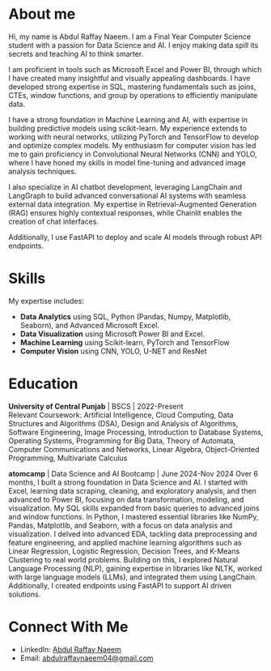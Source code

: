 # About me
Hi, my name is Abdul Raffay Naeem. I am a Final Year Computer Science student with a passion for Data Science and AI. I enjoy making data spill its secrets and teaching AI to think smarter.

I am proficient in tools such as Microsoft Excel and Power BI, through which I have created many insightful and visually appealing dashboards. I have developed strong expertise in SQL, mastering fundamentals such as joins, CTEs, window functions, and group by operations to efficiently manipulate data.

I have a strong foundation in Machine Learning and AI, with expertise in building predictive models using scikit-learn. My experience extends to working with neural networks, utilizing PyTorch and TensorFlow to develop and optimize complex models. My enthusiasm for computer vision has led me to gain proficiency in Convolutional Neural Networks (CNN) and YOLO, where I have honed my skills in model fine-tuning and advanced image analysis techniques.

I also specialize in AI chatbot development, leveraging LangChain and LangGraph to build advanced conversational AI systems with seamless external data integration. My expertise in Retrieval-Augmented Generation (RAG) ensures highly contextual responses, while Chainlit enables the creation of chat interfaces.

Additionally, I use FastAPI to deploy and scale AI models through robust API endpoints.

# Skills
My expertise includes:
- __Data Analytics__ using SQL, Python (Pandas, Numpy, Matplotlib, Seaborn), and Advanced Microsoft Excel.
- __Data Visualization__ using Microsoft Power BI and Excel.
- **Machine Learning** using Scikit-learn, PyTorch and TensorFlow
- **Computer Vision** using CNN, YOLO, U-NET and ResNet

# Education
__University of Central Punjab__ | BSCS | 2022-Present                                                                                                                               
                                                               Relevant Coursework: Artificial Intelligence, Cloud Computing, Data Structures and Algorithms (DSA), Design and Analysis of Algorithms, Software Engineering, Image Processing, Introduction to Database Systems, Operating Systems, Programming for Big Data, Theory of Automata, Computer Communications and Networks, Linear Algebra, Object-Oriented Programming, Multivariate Calculus

__atomcamp__ | Data Science and AI Bootcamp | June 2024-Nov 2024
                                                               Over 6 months, I built a strong foundation in Data Science and AI. I started with Excel, learning data scraping, cleaning, and exploratory analysis, and then advanced to Power BI, focusing on data transformation, modeling, and visualization. My SQL skills expanded from basic queries to advanced joins and window functions. In Python, I mastered essential libraries like NumPy, Pandas, Matplotlib, and Seaborn, with a focus on data analysis and visualization. I delved into advanced EDA, tackling data preprocessing and feature engineering, and applied machine learning algorithms such as Linear Regression, Logistic Regression, Decision Trees, and K-Means Clustering to real world problems. Building on this, I explored Natural Language Processing (NLP), gaining expertise in libraries like NLTK, worked with large language models (LLMs), and integrated them using LangChain. Additionally, I created endpoints using FastAPI to support AI driven solutions.

# Connect With Me
- LinkedIn: [Abdul Raffay Naeem](https://www.linkedin.com/in/abdul-raffay-naeemm/)
- Email: [abdulraffaynaeem04@gmail.com]()
